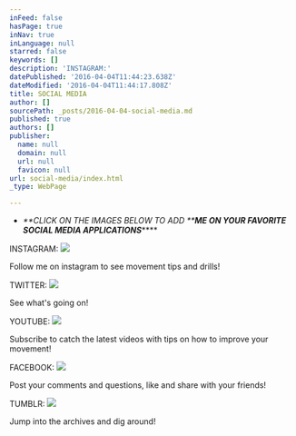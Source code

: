 ```yaml
---
inFeed: false
hasPage: true
inNav: true
inLanguage: null
starred: false
keywords: []
description: 'INSTAGRAM:'
datePublished: '2016-04-04T11:44:23.638Z'
dateModified: '2016-04-04T11:44:17.808Z'
title: SOCIAL MEDIA
author: []
sourcePath: _posts/2016-04-04-social-media.md
published: true
authors: []
publisher:
  name: null
  domain: null
  url: null
  favicon: null
url: social-media/index.html
_type: WebPage

---
```

* _**CLICK ON THE IMAGES BELOW TO ADD ****ME ON YOUR FAVORITE SOCIAL MEDIA APPLICATIONS**_****

INSTAGRAM: ![](https://the-grid-user-content.s3-us-west-2.amazonaws.com/3ede4ba8-c08b-45ac-8da4-ea959e953e39.png)

Follow me on instagram to see movement tips and drills! 

TWITTER:
![](https://the-grid-user-content.s3-us-west-2.amazonaws.com/9650663a-6c68-4b4d-a115-9fb42db167c9.png)

See what's going on!

YOUTUBE:
![](https://the-grid-user-content.s3-us-west-2.amazonaws.com/75d6c9ee-70bb-449a-9a75-fbe464cfc196.png)

Subscribe to catch the latest videos with tips on how to improve your movement!

FACEBOOK:
![](https://the-grid-user-content.s3-us-west-2.amazonaws.com/fc580388-9918-4dae-843e-cdeb6fe92190.png)

Post your comments and questions, like and share with your friends!

TUMBLR:
![](https://the-grid-user-content.s3-us-west-2.amazonaws.com/b7f2b34f-95ba-42bd-a6ae-b094fd1bfb9d.png)

Jump into the archives and dig around!
